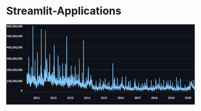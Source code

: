 ﻿# Streamlit-Applications
![alt text](https://github.com/Ebrahimi1234/Streamlit-Applications/blob/main/visualization.png?raw=true)

